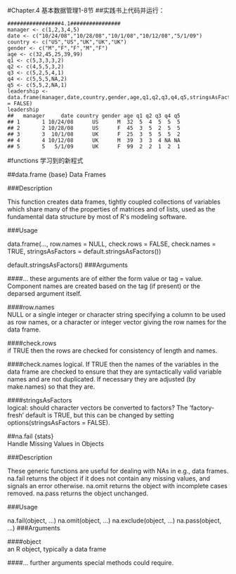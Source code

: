 #Chapter.4 基本数据管理1-8节
##实践书上代码并运行：

```
#################4.1################
manager <- c(1,2,3,4,5)
date <- c("10/24/08","10/28/08","10/1/08","10/12/08","5/1/09")
country <- c("US","US","UK","UK","UK")
gender <- c("M","F","F","M","F")
age <- c(32,45,25,39,99)
q1 <- c(5,3,3,3,2)
q2 <- c(4,5,5,3,2)
q3 <- c(5,2,5,4,1)
q4 <- c(5,5,5,NA,2)
q5 <- c(5,5,2,NA,1)
leadership <- data.frame(manager,date,country,gender,age,q1,q2,q3,q4,q5,stringsAsFactors = FALSE)
leadership
##   manager     date country gender age q1 q2 q3 q4 q5
## 1       1 10/24/08      US      M  32  5  4  5  5  5
## 2       2 10/28/08      US      F  45  3  5  2  5  5
## 3       3  10/1/08      UK      F  25  3  5  5  5  2
## 4       4 10/12/08      UK      M  39  3  3  4 NA NA
## 5       5   5/1/09      UK      F  99  2  2  1  2  1
```

#functions
学习到的新程式


##data.frame {base}	
Data Frames

###Description

This function creates data frames, tightly coupled collections of variables which share many of the properties of matrices and of lists, used as the fundamental data structure by most of R's modeling software.

###Usage

data.frame(..., row.names = NULL, check.rows = FALSE,
           check.names = TRUE,
           stringsAsFactors = default.stringsAsFactors())

default.stringsAsFactors()
###Arguments

####...	
these arguments are of either the form value or tag = value. Component names are created based on the tag (if present) or the deparsed argument itself.

####row.names	
NULL or a single integer or character string specifying a column to be used as row names, or a character or integer vector giving the row names for the data frame.

####check.rows	
if TRUE then the rows are checked for consistency of length and names.

####check.names	
logical. If TRUE then the names of the variables in the data frame are checked to ensure that they are syntactically valid variable names and are not duplicated. If necessary they are adjusted (by make.names) so that they are.

####stringsAsFactors	
logical: should character vectors be converted to factors? The ‘factory-fresh’ default is TRUE, but this can be changed by setting options(stringsAsFactors = FALSE).

##na.fail {stats}	
Handle Missing Values in Objects

###Description

These generic functions are useful for dealing with NAs in e.g., data frames. na.fail returns the object if it does not contain any missing values, and signals an error otherwise. na.omit returns the object with incomplete cases removed. na.pass returns the object unchanged.

###Usage

na.fail(object, ...)
na.omit(object, ...)
na.exclude(object, ...)
na.pass(object, ...)
###Arguments

####object	
an R object, typically a data frame

####...	
further arguments special methods could require.

